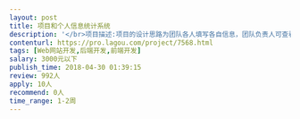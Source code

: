 ```yaml
---                
layout: post       
title: 项目和个人信息统计系统           
description: '</br>项目描述:项目的设计思路为团队各人填写各自信息，团队负责人可查看汇总结果。主要实现的功能有个人每月费用信息统计，项目进展情况统计，个人出差地点与时间统计，项目周报统计，还有其他的如项目进展讨论区板块以及用户增加修改等功能。</br>'     
contenturl: https://pro.lagou.com/project/7568.html      
tags: [Web网站开发,后端开发,前端开发]            
salary: 3000元以下          
publish_time: 2018-04-30 01:39:15         
review: 992人                   
apply: 10人                   
recommend: 0人                   
time_range: 1-2周              
---                 
```

